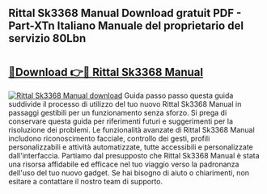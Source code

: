 ## Rittal Sk3368 Manual Download gratuit PDF - Part-XTn Italiano Manuale del proprietario del servizio 80Lbn

# <h2><a href="http://dfgqae.blite.top/?on=Rittal+Sk3368+Manual">🔗Download 👉🔴 Rittal Sk3368 Manual</a></h2>

[![Rittal Sk3368 Manual download](https://i.imgur.com/lujVjoI.png)](http://dfgqae.blite.top/?on=Rittal+Sk3368+Manual)
Guida passo passo questa guida suddivide il processo di utilizzo del tuo nuovo Rittal Sk3368 Manual in passaggi gestibili per un funzionamento senza sforzo. Si prega di conservare questa guida per riferimenti futuri e suggerimenti per la risoluzione dei problemi. Le funzionalità avanzate di Rittal Sk3368 Manual includono riconoscimento facciale, controllo dei gesti, profili personalizzabili e attività automatizzate, tutte accessibili e personalizzate dall'interfaccia. Partiamo dal presupposto che Rittal Sk3368 Manual è stata una risorsa affidabile ed efficace nel tuo viaggio verso la padronanza dell'uso del tuo nuovo gadget. Se hai bisogno di aiuto o chiarimenti, non esitare a contattare il nostro team di supporto.
